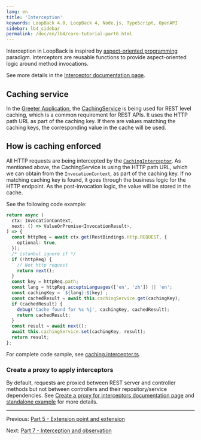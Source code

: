 ```yaml
---
lang: en
title: 'Interception'
keywords: LoopBack 4.0, LoopBack 4, Node.js, TypeScript, OpenAPI
sidebar: lb4_sidebar
permalink: /doc/en/lb4/core-tutorial-part6.html
---
```


Interception in LoopBack is inspired by
[aspect-oriented programming](https://en.wikipedia.org/wiki/Aspect-oriented_programming)
paradigm. Interceptors are reusable functions to provide aspect-oriented logic
around method invocations.

See more details in the
[Interceptor documentation page](https://loopback.io/doc/en/lb4/Interceptors.html).

## Caching service

In the
[Greeter Application](https://github.com/strongloop/loopback-next/tree/master/examples/greeting-app),
the
[CachingService](https://github.com/strongloop/loopback-next/blob/master/examples/greeting-app/src/caching-service.ts)
is being used for REST level caching, which is a common requirement for REST
APIs. It uses the HTTP path URL as part of the caching key. If there are values
matching the caching keys, the corresponding value in the cache will be used.

## How is caching enforced

All HTTP requests are being intercepted by the
[`CachingInterceptor`](https://github.com/strongloop/loopback-next/blob/master/examples/greeting-app/src/interceptors/caching.interceptor.ts).
As mentioned above, the CachingService is using the HTTP path URL, which we can
obtain from the `InvocationContext`, as part of the caching key. If no matching
caching key is found, it goes through the business logic for the HTTP endpoint.
As the post-invocation logic, the value will be stored in the cache.

See the following code example:

```ts
return async (
  ctx: InvocationContext,
  next: () => ValueOrPromise<InvocationResult>,
) => {
  const httpReq = await ctx.get(RestBindings.Http.REQUEST, {
    optional: true,
  });
  /* istanbul ignore if */
  if (!httpReq) {
    // Not http request
    return next();
  }
  const key = httpReq.path;
  const lang = httpReq.acceptsLanguages(['en', 'zh']) || 'en';
  const cachingKey = `${lang}:${key}`;
  const cachedResult = await this.cachingService.get(cachingKey);
  if (cachedResult) {
    debug('Cache found for %s %j', cachingKey, cachedResult);
    return cachedResult;
  }
  const result = await next();
  await this.cachingService.set(cachingKey, result);
  return result;
};
```

For complete code sample, see
[caching.intercepter.ts](https://github.com/strongloop/loopback-next/blob/master/examples/greeting-app/src/interceptors/caching.interceptor.ts).

### Create a proxy to apply interceptors

By default, requests are proxied between REST server and controller methods but
not between controllers and their repository/service dependencies. See
[Create a proxy for interceptors documentation page](https://loopback.io/doc/en/lb4/Interceptors.html#create-a-proxy-to-apply-interceptors)
and
[standalone example](https://github.com/strongloop/loopback-next/blob/master/examples/context/src/interceptor-proxy.ts)
for more details.

---

Previous:
[Part 5 - Extension point and extension](./5-extension-point-extension.md)

Next: [Part 7 - Interception and observation](./7-observation.md)
